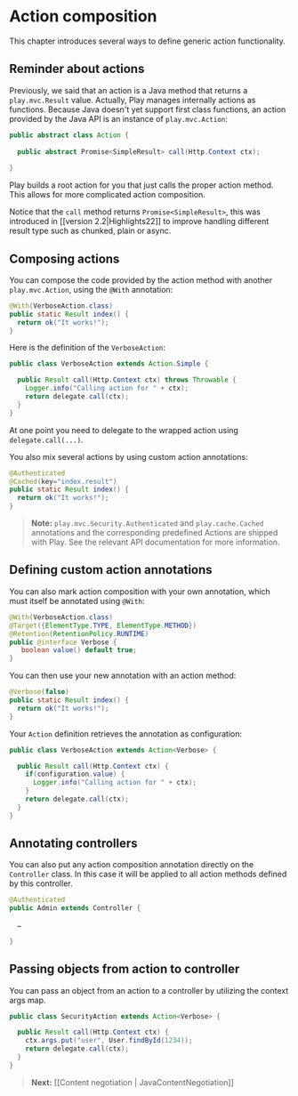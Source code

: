 <!--- Copyright (C) 2009-2013 Typesafe Inc. <http://www.typesafe.com> -->
# Action composition

This chapter introduces several ways to define generic action functionality.

## Reminder about actions

Previously, we said that an action is a Java method that returns a `play.mvc.Result` value. Actually, Play manages internally actions as functions. Because Java doesn't yet support first class functions, an action provided by the Java API is an instance of `play.mvc.Action`:

```java
public abstract class Action {
    
  public abstract Promise<SimpleResult> call(Http.Context ctx);    
    
}
```

Play builds a root action for you that just calls the proper action method. This allows for more complicated action composition.

Notice that the `call` method returns `Promise<SimpleResult>`, this was introduced in [[version 2.2|Highlights22]] to improve handling different result type such as chunked, plain or async. 

## Composing actions

You can compose the code provided by the action method with another `play.mvc.Action`, using the `@With` annotation:

```java
@With(VerboseAction.class)
public static Result index() {
  return ok("It works!");
}
```

Here is the definition of the `VerboseAction`:

```java
public class VerboseAction extends Action.Simple {

  public Result call(Http.Context ctx) throws Throwable {
    Logger.info("Calling action for " + ctx);
    return delegate.call(ctx);
  }
}
```

At one point you need to delegate to the wrapped action using `delegate.call(...)`.

You also mix several actions by using custom action annotations:

```java
@Authenticated
@Cached(key="index.result")
public static Result index() {
  return ok("It works!");
}
```

> **Note:**  ```play.mvc.Security.Authenticated``` and ```play.cache.Cached``` annotations and the corresponding predefined Actions are shipped with Play. See the relevant API documentation for more information.


## Defining custom action annotations

You can also mark action composition with your own annotation, which must itself be annotated using `@With`:

```java
@With(VerboseAction.class)
@Target({ElementType.TYPE, ElementType.METHOD})
@Retention(RetentionPolicy.RUNTIME)
public @interface Verbose {
   boolean value() default true;
}
```

You can then use your new annotation with an action method:

```java
@Verbose(false)
public static Result index() {
  return ok("It works!");
}
```

Your `Action` definition retrieves the annotation as configuration:

```java
public class VerboseAction extends Action<Verbose> {

  public Result call(Http.Context ctx) {
    if(configuration.value) {
      Logger.info("Calling action for " + ctx);  
    }
    return delegate.call(ctx);
  }
}
```

## Annotating controllers

You can also put any action composition annotation directly on the `Controller` class. In this case it will be applied to all action methods defined by this controller.

```java
@Authenticated
public Admin extends Controller {
    
  …
    
}
```

## Passing objects from action to controller

You can pass an object from an action to a controller by utilizing the context args map.

```java
public class SecurityAction extends Action<Verbose> {

  public Result call(Http.Context ctx) {
    ctx.args.put("user", User.findById(1234));
    return delegate.call(ctx);
  }
}
```

> **Next:** [[Content negotiation | JavaContentNegotiation]]
